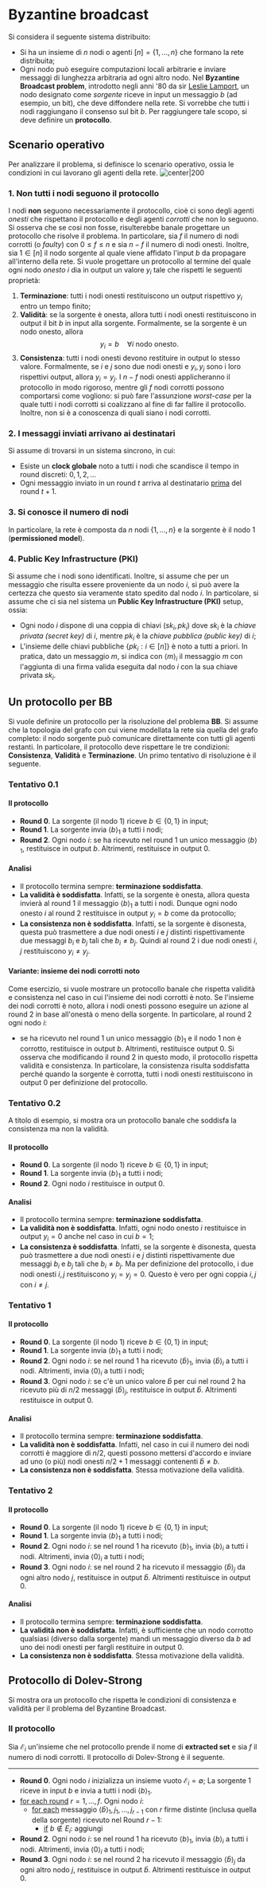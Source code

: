 # Byzantine broadcast
Si considera il seguente sistema distribuito:
- Si ha un insieme di $n$ nodi o agenti $[n] = \{ 1,\dots,n \}$ che formano la rete distribuita;
- Ogni nodo può eseguire computazioni locali arbitrarie e inviare messaggi di lunghezza arbitraria ad ogni altro nodo.
Nel **Byzantine Broadcast problem**, introdotto negli anni '80 da sir [Leslie Lamport](https://en.wikipedia.org/wiki/Leslie_Lamport), un nodo designato come *sorgente* riceve in input un messaggio $b$ (ad esempio, un bit), che deve diffondere nella rete. Si vorrebbe che tutti i nodi raggiungano il consenso sul bit $b$. Per raggiungere tale scopo, si deve definire un **protocollo**.
## Scenario operativo
Per analizzare il problema, si definisce lo scenario operativo, ossia le condizioni in cui lavorano gli agenti della rete.
![center|200](BE0196D03C9066F13269E8353A0978C5.png)
### 1. Non tutti i nodi seguono il protocollo
I nodi **non** seguono necessariamente il protocollo, cioè ci sono degli agenti *onesti* che rispettano il protocollo e degli agenti *corrotti* che non lo seguono. Si osserva che se cosi non fosse, risulterebbe banale progettare un protocollo che risolve il problema.
In particolare, sia $f$ il numero di nodi corrotti (o *faulty*) con $0 \leq f \leq n$ e sia $n-f$ il numero di nodi onesti. Inoltre, sia $1 \in [n]$ il nodo sorgente al quale viene affidato l'input $b$ da propagare all'interno della rete. Si vuole progettare un protocollo al termine del quale ogni nodo *onesto* $i$ dia in output un valore $y_i$ tale che rispetti le seguenti proprietà:
1. **Terminazione**: tutti i nodi onesti restituiscono un output rispettivo $y_i$ entro un tempo finito;
2. **Validità**:  se la sorgente è onesta, allora tutti i nodi onesti restituiscono in output il bit $b$ in input alla sorgente. Formalmente, se la sorgente è un nodo onesto, allora $$y_{i} = b \quad \forall i \text{ nodo onesto.}$$
3. **Consistenza**: tutti i nodi onesti devono restituire in output lo stesso valore. Formalmente, se $i$ e $j$ sono due nodi onesti e $y_i,y_j$ sono i loro rispettivi output, allora $y_i = y_j$.
I $n-f$ nodi onesti applicheranno il protocollo in modo rigoroso, mentre gli $f$ nodi corrotti possono comportarsi come vogliono: si può fare l'assunzione *worst-case* per la quale tutti i nodi corrotti si coalizzano al fine di far fallire il protocollo. Inoltre, non si è a conoscenza di quali siano i nodi corrotti.
### 2. I messaggi inviati arrivano ai destinatari
Si assume di trovarsi in un sistema sincrono, in cui:
- Esiste un **clock globale** noto a tutti i nodi che scandisce il tempo in round discreti: $0,1,2,\dots$
- Ogni messaggio inviato in un round $t$ arriva al destinatario <u>prima</u> del round $t+1$.
### 3. Si conosce il numero di nodi
In particolare, la rete è composta da $n$ nodi $\{ 1,\dots,n \}$ e la sorgente è il nodo $1$ (**permissioned model**).
### 4. Public Key Infrastructure (PKI)
Si assume che i nodi sono identificati. Inoltre, si assume che per un messaggio che risulta essere proveniente da un nodo $i$, si può avere la certezza che questo sia veramente stato spedito dal nodo $i$.
In particolare, si assume che ci sia nel sistema un **Public Key Infrastructure (PKI)** setup, ossia:
- Ogni nodo $i$ dispone di una coppia di chiavi $(sk_{i},pk_{i})$ dove $sk_i$ è la *chiave privata (secret key)* di $i$, mentre $pk_i$ è la *chiave pubblica (public key)* di $i$;
- L'insieme delle chiavi pubbliche $\{ pk_{i}: i \in [n] \}$ è noto a tutti a priori.
In pratica, dato un messaggio $m$, si indica con $\langle m \rangle_i$ il messaggio $m$ con l'aggiunta di una firma valida eseguita dal nodo $i$ con la sua chiave privata $sk_i$.
## Un protocollo per BB
Si vuole definire un protocollo per la risoluzione del problema **BB**. Si assume che la topologia del grafo con cui viene modellata la rete sia quella del grafo completo: il nodo sorgente può comunicare direttamente con tutti gli agenti restanti.
In particolare, il protocollo deve rispettare le tre condizioni: **Consistenza**, **Validità** e **Terminazione**.
Un primo tentativo di risoluzione è il seguente.
### Tentativo 0.1
#### Il protocollo
- **Round 0**. La sorgente (il nodo $1$) riceve $b \in \{0,1\}$ in input;
- **Round 1**. La sorgente invia $\langle b \rangle_{1}$ a tutti i nodi;
- **Round 2**. Ogni nodo $i$: se ha ricevuto nel round 1 un unico messaggio $\langle b \rangle_1$, restituisce in output $b$. Altrimenti, restituisce in output $0$.
#### Analisi
- Il protocollo termina sempre: **terminazione soddisfatta**.
- **La validità è soddisfatta**. Infatti, se la sorgente è onesta, allora questa invierà al round 1 il messaggio $\langle b \rangle_1$ a tutti i nodi. Dunque ogni nodo onesto $i$ al round 2 restituisce in output $y_i = b$ come da protocollo;
- **La consistenza non è soddisfatta**. Infatti, se la sorgente è disonesta, questa può trasmettere a due nodi onesti $i$ e $j$ distinti rispettivamente due messaggi $b_i$ e $b_j$ tali che $b_i \neq b_j$. Quindi al round 2 i due nodi onesti $i,j$ restituiscono $y_i \neq y_j$.
#### Variante: insieme dei nodi corrotti noto
Come esercizio, si vuole mostrare un protocollo banale che rispetta validità e consistenza nel caso in cui l'insieme dei nodi corrotti è noto.
Se l'insieme dei nodi corrotti è noto, allora i nodi onesti possono eseguire un azione al round 2 in base all'onestà o meno della sorgente. In particolare, al round 2 ogni nodo $i$:
- se ha ricevuto nel round 1 un unico messaggio $\langle b \rangle_1$ e il nodo $1$ non è corrotto, restituisce in output $b$. Altrimenti, restituisce output $0$.
Si osserva che modificando il round 2 in questo modo, il protocollo rispetta validità e consistenza. In particolare, la consistenza risulta soddisfatta perché quando la sorgente è corrotta, tutti i nodi onesti restituiscono in output $0$ per definizione del protocollo.
### Tentativo 0.2
A titolo di esempio, si mostra ora un protocollo banale che soddisfa la consistenza ma non la validità.
#### Il protocollo
- **Round 0**. La sorgente (il nodo $1$) riceve $b \in \{0,1\}$ in input;
- **Round 1**. La sorgente invia $\langle b \rangle_{1}$ a tutti i nodi;
- **Round 2**. Ogni nodo $i$ restituisce in output $0$.
#### Analisi
- Il protocollo termina sempre: **terminazione soddisfatta**.
- **La validità non è soddisfatta**. Infatti, ogni nodo onesto $i$ restituisce in output $y_{i}=0$ anche nel caso in cui $b = 1$;
- **La consistenza è soddisfatta**. Infatti, se la sorgente è disonesta, questa può trasmettere a due nodi onesti $i$ e $j$ distinti rispettivamente due messaggi $b_i$ e $b_j$ tali che $b_i \neq b_j$. Ma per definizione del protocollo, i due nodi onesti $i,j$ restituiscono $y_i=y_j=0$. Questo è vero per ogni coppia $i,j$ con $i\neq j$.
### Tentativo 1
#### Il protocollo
- **Round 0**. La sorgente (il nodo $1$) riceve $b \in \{0,1\}$ in input;
- **Round 1**. La sorgente invia $\langle b \rangle_{1}$ a tutti i nodi;
- **Round 2**. Ogni nodo $i$: se nel round 1 ha ricevuto $\langle \hat{b} \rangle_1$, invia $\langle \hat{b} \rangle_i$ a tutti i nodi. Altrimenti, invia $\langle 0 \rangle_i$ a tutti i nodi;
- **Round 3**. Ogni nodo $i$: se c'è un unico valore $\hat{b}$ per cui nel round 2 ha ricevuto più di $n/2$ messaggi $\langle \hat{b} \rangle_{j}$, restituisce in output $\hat{b}$. Altrimenti restituisce in output $0$.
#### Analisi
- Il protocollo termina sempre: **terminazione soddisfatta**.
- **La validità non è soddisfatta**. Infatti, nel caso in cui il numero dei nodi corrotti è maggiore di $n/2$, questi possono mettersi d'accordo e inviare ad uno (o più) nodi onesti $n/2 + 1$ messaggi contenenti $\hat{b} \neq b$.
- **La consistenza non è soddisfatta**. Stessa motivazione della validità.
### Tentativo 2
#### Il protocollo
- **Round 0**. La sorgente (il nodo $1$) riceve $b \in \{0,1\}$ in input;
- **Round 1**. La sorgente invia $\langle b \rangle_{1}$ a tutti i nodi;
- **Round 2**. Ogni nodo $i$: se nel round 1 ha ricevuto $\langle b \rangle_1$, invia $\langle b \rangle_i$ a tutti i nodi. Altrimenti, invia $\langle 0 \rangle_i$ a tutti i nodi;
- **Round 3**. Ogni nodo $i$: se nel round 2 ha ricevuto il messaggio $\langle \hat{b} \rangle_{j}$ da ogni altro nodo $j$, restituisce in output $\hat{b}$. Altrimenti restituisce in output $0$.
#### Analisi
- Il protocollo termina sempre: **terminazione soddisfatta**.
- **La validità non è soddisfatta**. Infatti, è sufficiente che un nodo corrotto qualsiasi (diverso dalla sorgente) mandi un messaggio diverso da $b$ ad uno dei nodi onesti per fargli restituire in output $0$.
- **La consistenza non è soddisfatta**. Stessa motivazione della validità.

## Protocollo di Dolev-Strong
Si mostra ora un protocollo che rispetta le condizioni di consistenza e validità per il problema del Byzantine Broadcast.
### Il protocollo
Sia $\mathcal{E}_i$ un'insieme che nel protocollo prende il nome di **extracted set** e sia $f$ il numero di nodi corrotti. Il protocollo di Dolev-Strong è il seguente.
____
- **Round 0**. Ogni nodo $i$ inizializza un insieme vuoto $\mathcal{E}_i = \emptyset$; La sorgente $1$ riceve in input $b$ e invia a tutti i nodi $\langle b \rangle_1$.
- <u>for each round</u> $r=1,\dots,f$. Ogni nodo $i$:
	- <u>for each</u> messaggio $\langle \hat{b} \rangle_1,j_{1},\dots,j_{r-1}$ con $r$ firme distinte (inclusa quella della sorgente) ricevuto nel Round $r-1$:
		- <u>if</u> $b \not\in E_i$: aggiungi
- **Round 2**. Ogni nodo $i$: se nel round 1 ha ricevuto $\langle b \rangle_1$, invia $\langle b \rangle_i$ a tutti i nodi. Altrimenti, invia $\langle 0 \rangle_i$ a tutti i nodi;
- **Round 3**. Ogni nodo $i$: se nel round 2 ha ricevuto il messaggio $\langle \hat{b} \rangle_{j}$ da ogni altro nodo $j$, restituisce in output $\hat{b}$. Altrimenti restituisce in output $0$.
